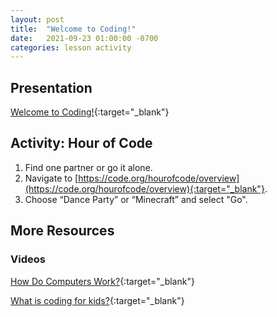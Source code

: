 ```yaml
---
layout: post
title:  "Welcome to Coding!"
date:   2021-09-23 01:00:00 -0700
categories: lesson activity
---
```


## Presentation

[Welcome to Coding!](/code-club/assets/pdf/welcome-to-coding.pdf){:target="_blank"}

## Activity: Hour of Code

1. Find one partner or go it alone.
2. Navigate to [https://code.org/hourofcode/overview](https://code.org/hourofcode/overview){:target="_blank"}.
3. Choose “Dance Party” or “Minecraft” and select "Go".

## More Resources

### Videos

[How Do Computers Work?](https://www.youtube.com/watch?v=P2Fc0Aj_u58){:target="_blank"}

[What is coding for kids?](https://www.youtube.com/watch?v=j-3eArinB7E){:target="_blank"}